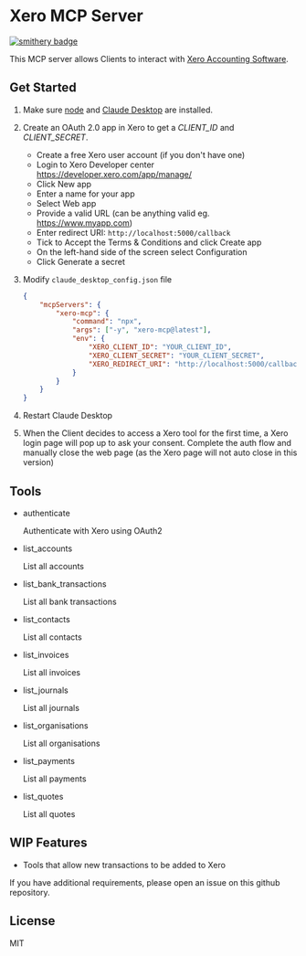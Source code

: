 # Xero MCP Server
[![smithery badge](https://smithery.ai/badge/xero-mcp)](https://smithery.ai/server/@john-zhang-dev/xero-mcp)

This MCP server allows Clients to interact with [Xero Accounting Software](https://www.xero.com).

## Get Started

1. Make sure [node](https://nodejs.org) and [Claude Desktop](https://claude.ai/download) are installed.

2. Create an OAuth 2.0 app in Xero to get a *CLIENT_ID* and *CLIENT_SECRET*.

    * Create a free Xero user account (if you don't have one) 
    * Login to Xero Developer center https://developer.xero.com/app/manage/
    * Click New app
    * Enter a name for your app
    * Select Web app
    * Provide a valid URL (can be anything valid eg. https://www.myapp.com)
    * Enter redirect URI: `http://localhost:5000/callback`
    * Tick to Accept the Terms & Conditions and click Create app
    * On the left-hand side of the screen select Configuration
    * Click Generate a secret

3. Modify `claude_desktop_config.json` file

    ```json
    {
        "mcpServers": {
            "xero-mcp": {
                "command": "npx",
                "args": ["-y", "xero-mcp@latest"],
                "env": {
                    "XERO_CLIENT_ID": "YOUR_CLIENT_ID",
                    "XERO_CLIENT_SECRET": "YOUR_CLIENT_SECRET",
                    "XERO_REDIRECT_URI": "http://localhost:5000/callback"
                }
            }
        }
    }
    ```

4. Restart Claude Desktop

5. When the Client decides to access a Xero tool for the first time, a Xero login page will pop up to ask your consent. Complete the auth flow and manually close the web page (as the Xero page will not auto close in this version)

## Tools

- authenticate

    Authenticate with Xero using OAuth2

- list_accounts

    List all accounts

- list_bank_transactions

    List all bank transactions

- list_contacts

    List all contacts

- list_invoices

    List all invoices

- list_journals

    List all journals

- list_organisations

    List all organisations

- list_payments

    List all payments

- list_quotes

    List all quotes

## WIP Features

- Tools that allow new transactions to be added to Xero

If you have additional requirements, please open an issue on this github repository.

## License

MIT
